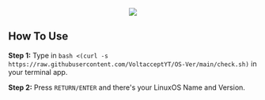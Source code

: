 <p align="center">
  <img src="https://github.com/user-attachments/assets/7fabd944-0f14-437b-af1c-cd5b56903d18" />
</p>

## How To Use
__Step 1:__
Type in `bash <(curl -s https://raw.githubusercontent.com/VoltacceptYT/OS-Ver/main/check.sh)` in your terminal app.
  
__Step 2:__
Press `RETURN/ENTER` and there's your LinuxOS Name and Version.
